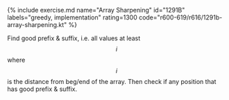 {% include exercise.md name="Array Sharpening" id="1291B" labels="greedy, implementation" rating=1300 code="r600-619/r616/1291b-array-sharpening.kt" %}

Find good prefix & suffix, i.e. all values at least $$i$$ where $$i$$ is the distance from beg/end of the array.  Then check if any position that has good prefix & suffix.
